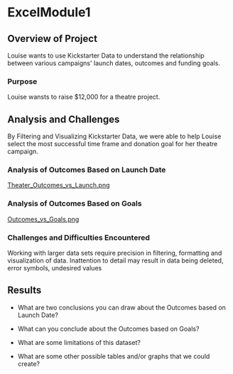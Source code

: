 # ExcelModule1

## Overview of Project
Louise wants to use Kickstarter Data to understand the relationship between various campaigns' launch dates, outcomes and funding goals.

### Purpose  
Louise wansts to raise $12,000 for a theatre project.

## Analysis and Challenges  
By Filtering and Visualizing Kickstarter Data, we were able to help Louise select the most successful time frame and donation goal for her theatre campaign.

### Analysis of Outcomes Based on Launch Date 
[Theater_Outcomes_vs_Launch.png
](url)
### Analysis of Outcomes Based on Goals 
[Outcomes_vs_Goals.png
](url)
### Challenges and Difficulties Encountered 
Working with larger data sets require precision in filtering, formatting and visualization of data. Inattention to detail may result in data being deleted, error symbols, undesired values

## Results

- What are two conclusions you can draw about the Outcomes based on Launch Date?

- What can you conclude about the Outcomes based on Goals?

- What are some limitations of this dataset?

- What are some other possible tables and/or graphs that we could create?
